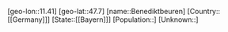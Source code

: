 ﻿---
location: [47.7,11.41]
type: City
tags:
- geo/City


SpocWebEntityId: 29098
isDeleted: false
confidential: public

---
[geo-lon::11.41]
[geo-lat::47.7]
[name::Benediktbeuren]
[Country::[[Germany]]]
[State::[[Bayern]]]
[Population::]
[Unknown::]

